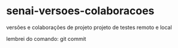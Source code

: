 # senai-versoes-colaboracoes
versões e colaborações de projeto
projeto de testes remoto e local

lembrei do comando:  git commit